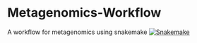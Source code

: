 # Metagenomics-Workflow
A workflow for metagenomics using snakemake [![Snakemake](https://img.shields.io/badge/snakemake-≥3.5.2-brightgreen.svg?style=flat-square)](https://snakemake.bitbucket.io)
